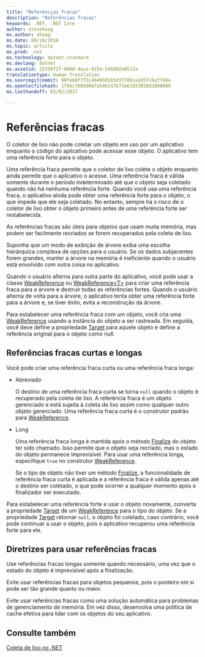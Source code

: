 ```yaml
---
title: "Referências fracas"
description: "Referências fracas"
keywords: .NET, .NET Core
author: stevehoag
ms.author: shoag
ms.date: 08/19/2016
ms.topic: article
ms.prod: .net
ms.technology: dotnet-standard
ms.devlang: dotnet
ms.assetid: 22319f2f-0008-4ace-815e-545892a0512a
translationtype: Human Translation
ms.sourcegitcommit: 90fe68f7f3c4b46502b5d3770b1a2d57c6af748a
ms.openlocfilehash: 1f94c7609d667a54b147b73a61653028d1808080
ms.lasthandoff: 03/02/2017

---
```


# <a name="weak-references"></a>Referências fracas

O coletor de lixo não pode coletar um objeto em uso por um aplicativo enquanto o código do aplicativo pode acessar esse objeto. O aplicativo tem uma referência forte para o objeto. 

Uma referência fraca permite que o coletor de lixo colete o objeto enquanto ainda permite que o aplicativo o acesse. Uma referência fraca é válida somente durante o período indeterminado até que o objeto seja coletado quando não há nenhuma referência forte. Quando você usa uma referência fraca, o aplicativo ainda pode obter uma referência forte para o objeto, o que impede que ele seja coletado. No entanto, sempre há o risco de o coletor de lixo obter o objeto primeiro antes de uma referência forte ser restabelecida.

As referências fracas são úteis para objetos que usam muita memória, mas podem ser facilmente recriados se forem recuperados pela coleta de lixo. 

Suponha que um modo de exibição de árvore exiba uma escolha hierárquica complexa de opções para o usuário. Se os dados subjacentes forem grandes, manter a árvore na memória é ineficiente quando o usuário está envolvido com outra coisa no aplicativo. 

Quando o usuário alterna para outra parte do aplicativo, você pode usar a classe [WeakReference](xref:System.WeakReference) ou [WeakReference&lt;T&gt;](xref:System.WeakReference%601) para criar uma referência fraca para a árvore e destruir todas as referências fortes. Quando o usuário alterna de volta para a árvore, o aplicativo tenta obter uma referência forte para a árvore e, se tiver êxito, evita a reconstrução da árvore.

Para estabelecer uma referência fraca com um objeto, você cria uma [WeakReference](xref:System.WeakReference) usando a instância do objeto a ser rastreada. Em seguida, você deve define a propriedade [Target](xref:System.WeakReference.Target) para aquele objeto e define a referência original para o objeto como null. 

## <a name="short-and-long-weak-references"></a>Referências fracas curtas e longas

Você pode criar uma referência fraca curta ou uma referência fraca longa: 

* Abreviado

  O destino de uma referência fraca curta se torna `null` quando o objeto é recuperado pela coleta de lixo. A referência fraca é um objeto gerenciado e está sujeita à coleta de lixo assim como qualquer outro objeto gerenciado. Uma referência fraca curta é o construtor padrão para [WeakReference](xref:System.WeakReference). 

* Long

  Uma referência fraca longa é mantida após o método [Finalize](xref:System.Object.Finalize) do objeto ter sido chamado. Isso permite que o objeto seja recriado, mas o estado do objeto permanece imprevisível. Para usar uma referência longa, especifique `true` no construtor [WeakReference](xref:System.WeakReference). 

  Se o tipo de objeto não tiver um método [Finalize](xref:System.Object.Finalize), a funcionalidade de referência fraca curta é aplicada e a referência fraca é válida apenas até o destino ser coletado, o que pode ocorrer a qualquer momento após o finalizador ser executado.

Para estabelecer uma referência forte e usar o objeto novamente, converta a propriedade [Target](xref:System.WeakReference.Target) de um [WeakReference](xref:System.WeakReference) para o tipo do objeto. Se a propriedade [Target](xref:System.WeakReference.Target) retornar `null`, o objeto foi coletado, caso contrário, você pode continuar a usar o objeto, pois o aplicativo recuperou uma referência forte para ele.

## <a name="guidelines-for-using-weak-references"></a>Diretrizes para usar referências fracas

Use referências fracas longas somente quando necessário, uma vez que o estado do objeto é imprevisível após a finalização. 

Evite usar referências fracas para objetos pequenos, pois o ponteiro em si pode ser tão grande quanto ou maior. 

Evite usar referências fracas como uma solução automática para problemas de gerenciamento de memória. Em vez disso, desenvolva uma política de cache efetiva para lidar com os objetos do seu aplicativo. 

## <a name="see-also"></a>Consulte também

[Coleta de lixo no .NET](index.md)

